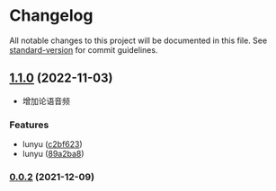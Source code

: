 # Changelog

All notable changes to this project will be documented in this file. See [standard-version](https://github.com/conventional-changelog/standard-version) for commit guidelines.

## [1.1.0](https://github.com/specialCoder/cdn/compare/v1.0.1...v1.1.0) (2022-11-03)
- 增加论语音频


### Features

* lunyu ([c2bf623](https://github.com/specialCoder/cdn/commit/c2bf623021d966fa443d602586be03c909086586))
* lunyu ([89a2ba8](https://github.com/specialCoder/cdn/commit/89a2ba86b899f7ebf5b20322a2797f0ae2e5aac2))

### [0.0.2](https://github.com/specialCoder/cdn/compare/v0.0.1...v0.0.2) (2021-12-09)
